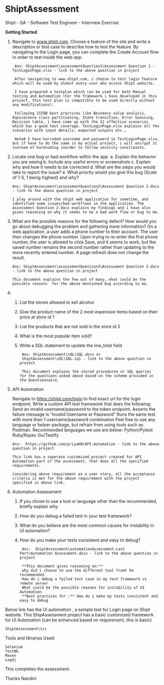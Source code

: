 # ShiptAssessment
Shipt - QA - Software Test Engineer - Interview Exercise


**Getting Started**
1. Navigate to www.shipt.com. Choose a feature of the site and write a description or test
case to describe how to test the feature. By navigating to the Login page, you can
complete the Create Account flow in order to test inside the web app.

		Ans: ShiptAssessment\assessmentQuestion1\Assessment Question 1 -TestLoginPage.xlsx - link to the above question in project

		After navigating to www.shipt.com, i choose to test login feature which will be used by almost every user who access Shipt website. 
	
		I have prepared a testplan which can be used for both Manual testing and Automation (For the framework i have developed in this project, this test plan is compatible to be used directly without any modifications). 
	
		Following ISTQB best practices like Boundary value analysis, Equivalence class partitioning, State transition, Error Guessing, Decision table, i have come up with the 12 effective scenarios which has a good test coverage. TestLoginPage.xlsx explains all the scenarios with input details, expected outputs etc.,
	
		Note# I have harcoded username and password in TestLoginPage.xlsx, but if have to do the same in my actual project, i will encrypt it instead of hardcoding inorder to follow security constraints. 
 
 
 2. Locate one bug or bad workflow within the app.
    a. Explain the behavior you are seeing
    b. Include any useful errors or screenshots
    c. Explain why and how it needs to be corrected
    d. What are the steps you would take to report the issue?
    e. What priority would you give this bug (Scale of 1-5, 1 being highest) and why?
 
        Ans: ShiptAssessment\assessmentQuestion2\Assessment Question 2.docx - link to the above question in project
    
        I play around with the shipt web application for sometime, and identified some issues/bad workflows in the application. The Assessment Question 2.docx explains my findings and i have also given reasoning on why it seems to be a bad work flow or bug to me.
    
 
 3. What are the possible reasons for the following defect? How would you go about
    debugging the problem and gathering more information?
    On a web application, a user adds a phone number to their account. The user
    then changes the phone number. Upon trying to re-enter the first phone number,
    the user is allowed to click Save, and it seems to work, but the saved number
    remains the second number rather than updating to the more recently entered
    number. A page refresh does not change the result.
    
        Ans: ShiptAssessment\assessmentQuestion3\Assessment Question 3.docx - link to the above question in project
    
        This document explains the few out of many, what could be the possible reasons  for the above mentioned bug according to me.
    
    
 4. 1. List the stores allowed to sell alcohol
    2. Give the product name of the 2 most expensive items based on their price at store id 1
    3. List the products that are not sold in the store id 2
    4. What is the most popular item sold?
    5. Write a SQL statement to update the line_total field
    
            Ans: ShiptAssessment\sQL\SQL.docx or
            ShiptAssessment\sQL\SQL.sql - link to the above question in project
    
            This document explains the stored procedures or SQL queries for the questions asked above based on the scheme provided in the Questionnaire.
    
    
 5. API Automation
 
    Navigate to https://shipt.com/login to find exact url for the login endpoint. Write a custom API
    test framework that does the following:
    Send an invalid username/password to the token endpoint.
    Asserts the failure message is “Invalid Username or Password”
    Runs the same test with more than 1 username/password combination
    Feel free to use any language or helper package, but refrain from using tools such as Postman.
    Recommended languages we use are below:
    Python/Pytest
    Ruby/Rspec
    Go/Testify
    
        Ans:  https://github.com/priyaKN/API-Automation - link to the above question in project
    
        This link has a seperate customized project created for API Automation part of the assessment, that does all the specified requirements. 
    
        Considering above requirement as a user story, all the acceptance criteria is met for the above requirement with the project specified in above link.
    
    
 6. Automation Assessment
    1. If you chose to use a tool or language other than the recommended, briefly explain why.
    2. How do you debug a failed test in your test framework?
    3. What do you believe are the most common causes for instability in UI automation?
    4. How do you make your tests consistent and easy to debug?
       
            Ans:  ShiptAssessment\automationAssessment-Last Part\Automation Assessment.docx - link to the above question in project
    
            **This document gives reasoning on:**
            why did i choose to use the different tool fromt he recommended. 
            How do i debug a failed test case in my test framework vs remote server
            What could be the possible reasons for instability of UI Automation
            **Best practices for :** How do i make my tests consistent and easy to debug
    
    
 Below link has the UI automation , a sample test for Login page on Shipt website. This ShipAssessment project has a basic customized framework for UI Automation (can be enhanced based on requirement, this is basic)
 
    ShiptAssessment\src
    
    
 Tools and libraries Used:
 
    Selenium
    TestNG
	Maven
	Log4j

    
 This completes the assessment.
 
 Thanks
 Nandini
    
    
    
    
    
    
    
    